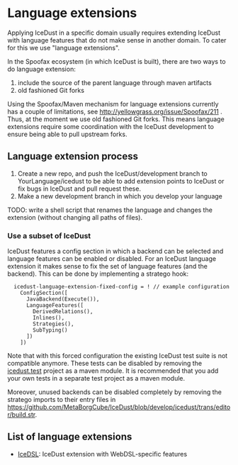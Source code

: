 # Language extensions

Applying IceDust in a specific domain usually requires extending IceDust with language features that do not make sense in another domain. To cater for this we use "language extensions".

In the Spoofax ecosystem (in which IceDust is built), there are two ways to do language extension:

1. include the source of the parent language through maven artifacts
2. old fashioned Git forks

Using the Spoofax/Maven mechanism for language extensions currently has a couple of limitations, see http://yellowgrass.org/issue/Spoofax/211 .
Thus, at the moment we use old fashioned Git forks.
This means language extensions require some coordination with the IceDust development to ensure being able to pull upstream forks.

## Language extension process

1. Create a new repo, and push the IceDust/development branch to YourLanguage/icedust to be able to add extension points to IceDust or fix bugs in IceDust and pull request these.
2. Make a new development branch in which you develop your language

TODO: write a shell script that renames the language and changes the extension (without changing all paths of files).

### Use a subset of IceDust

IceDust features a config section in which a backend can be selected and language features can be enabled or disabled.
For an IceDust language extension it makes sense to fix the set of language features (and the backend).
This can be done by implementing a stratego hook:

```
  icedust-language-extension-fixed-config = ! // example configuration
    ConfigSection([
      JavaBackend(Execute()),
      LanguageFeatures([
        DerivedRelations(),
        Inlines(),
        Strategies(),
        SubTyping()
      ])
    ])
```

Note that with this forced configuration the existing IceDust test suite is not compatible anymore.
These tests can be disabled by removing the [icedust.test](https://github.com/MetaBorgCube/IceDust/blob/develop/pom.xml#L23) project as a maven module.
It is recommended that you add your own tests in a separate test project as a maven module.

Moreover, unused backends can be disabled completely by removing the stratego imports to their entry files in https://github.com/MetaBorgCube/IceDust/blob/develop/icedust/trans/editor/build.str.

## List of language extensions

* [IceDSL](https://github.com/MetaBorgCube/IceDSL): IceDust extension with WebDSL-specific features

